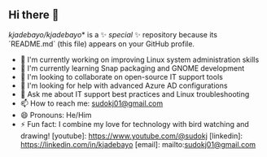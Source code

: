 ## Hi there 👋 

*kjadebayo/kjadebayo** is a ✨ _special_ ✨ repository because its \`README.md\` (this file) appears on your GitHub profile.



- 🔭 I'm currently working on improving Linux system administration skills
- 🌱 I'm currently learning Snap packaging and GNOME development
- 👯 I'm looking to collaborate on open-source IT support tools
- 🤔 I'm looking for help with advanced Azure AD configurations
- 💬 Ask me about IT support best practices and Linux troubleshooting
- 📫 How to reach me: sudokj01@gmail.com
- 😄 Pronouns: He/Him
- ⚡ Fun fact: I combine my love for technology with bird watching and drawing!
[youtube]: https://www.youtube.com/@sudokj
[linkedin]: https://linkedin.com/in/kjadebayo
[email]: mailto:sudokj01@gmail.com
